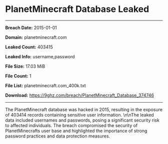 # PlanetMinecraft Database Leaked

------------
**Breach Date:** 2015-01-01

**Domain:** planetminecraft.com

**Leaked Count:** 403415

**Leaked Info:** username,password

**File Size:** 17.03 MiB

**File Count:** 1

**File List:** planetminecraft.com_400k.txt

**Download:** https://9ghz.com/breach/PlanetMinecraft_Database_374746

------------
The PlanetMinecraft database was hacked in 2015, resulting in the exposure of 403414 records containing sensitive user information. \\n\\nThe leaked data included usernames and passwords, posing a significant security risk to affected individuals. The breach compromised the security of PlanetMinecrafts user base and highlighted the importance of strong password practices and data protection measures.
